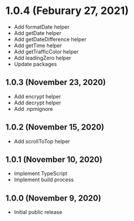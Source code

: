 # 1.0.4 (Feburary 27, 2021)

- Add formatDate helper
- Add getDate helper
- Add getDateDifference helper
- Add getTime helper
- Add getTrafficColor helper
- Add leadingZero helper
- Update packages

## 1.0.3 (November 23, 2020)

- Add encrypt helper
- Add decrypt helper
- Add .npmignore

## 1.0.2 (November 15, 2020)

- Add scrollToTop helper

## 1.0.1 (November 10, 2020)

- Implement TypeScript
- Implement build process

## 1.0.0 (November 9, 2020)

- Initial public release

